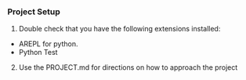 ### Project Setup

1. Double check that you have the following extensions installed:
- AREPL for python.
- Python Test

2. Use the PROJECT.md for directions on how to approach the project
